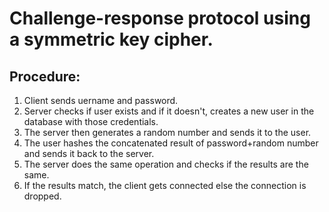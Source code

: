 # Challenge-response protocol using a symmetric key cipher.
## Procedure:
1. Client sends uername and password.
2. Server checks if user exists and if it doesn't, creates a new user in the database with those credentials.
3. The server then generates a random number and sends it to the user.
4. The user hashes the concatenated result of password+random number and sends it back to the server. 
5. The server does the same operation and checks if the results are the same.
6. If the results match, the client gets connected else the connection is dropped.
